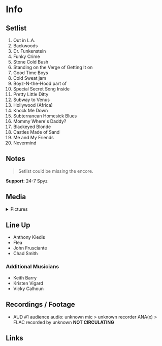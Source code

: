 # Info

## Setlist

1. Out in L.A.
2. Backwoods
3. Dr. Funkenstein
4. Funky Crime
5. Stone Cold Bush
6. Standing on the Verge of Getting It on
7. Good Time Boys
8. Cold Sweat jam
9. Boyz-N-the-Hood part of
10. Special Secret Song Inside
11. Pretty Little Ditty
12. Subway to Venus
13. Hollywood (Africa)
14. Knock Me Down
15. Subterranean Homesick Blues
16. Mommy Where's Daddy?
17. Blackeyed Blonde
18. Castles Made of Sand
19. Me and My Friends
20. Nevermind

## Notes

> Setlist could be missing the encore.

**Support**: 24-7 Spyz

## Media 

<details>
  <summary>Pictures</summary>
  <!--<img alt="Setlist" title="Setlist" src="_.jpg" height="200" />
  <img alt="Flyer" title="Flyer" src="_.jpg" height="200" />
  <img alt="Clipper" title="Clipper" src="_.jpg" height="200" />
  <img alt="Ticket" title="Ticket" src="_.jpg" height="200" />
  -->
</details>

## Line Up

* Anthony Kiedis
* Flea
* John Frusciante
* Chad Smith

### Additional Musicians

* Keith Barry  
* Kristen Vigard  
* Vicky Calhoun

## Recordings / Footage

* AUD #1 audience audio: unknown mic > unknown recorder ANA(x) > FLAC recorded by unknown **NOT CIRCULATING**

## Links